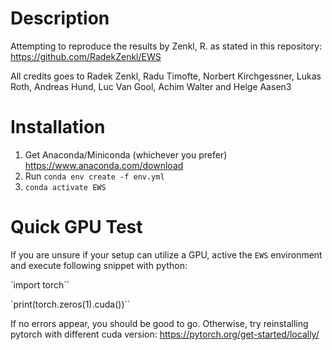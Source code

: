 # Description
Attempting to reproduce the results by Zenkl, R. as stated in this repository: https://github.com/RadekZenkl/EWS

All credits goes to Radek Zenkl, Radu Timofte, Norbert Kirchgessner, Lukas Roth, Andreas Hund, Luc Van Gool, Achim Walter and Helge Aasen3


# Installation
1. Get Anaconda/Miniconda (whichever you prefer) https://www.anaconda.com/download
2. Run `conda env create -f env.yml`
3. `conda activate EWS`


# Quick GPU Test
If you are unsure if your setup can utilize a GPU, active the `EWS` environment and execute following snippet with python:

`import torch``

`print(torch.zeros(1).cuda())``

If no errors appear, you should be good to go. Otherwise, try reinstalling pytorch with different cuda version: https://pytorch.org/get-started/locally/